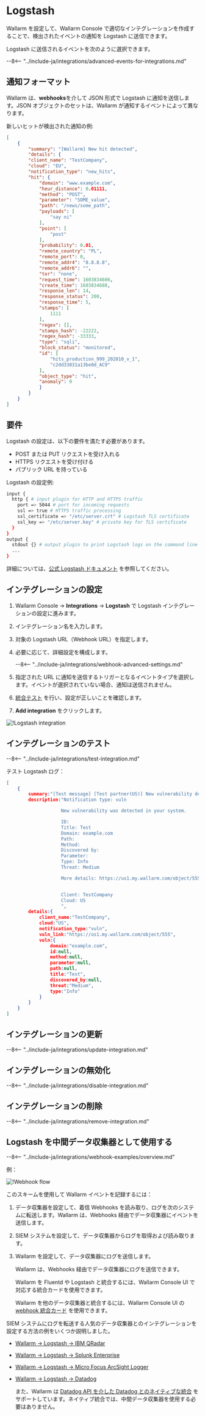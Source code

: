 # Logstash

Wallarm を設定して、Wallarm Console で適切なインテグレーションを作成することで、検出されたイベントの通知を Logstash に送信できます。

Logstash に送信されるイベントを次のように選択できます。

--8<-- "../include-ja/integrations/advanced-events-for-integrations.md"

## 通知フォーマット

Wallarm は、**webhooks**を介して JSON 形式で Logstash に通知を送信します。JSON オブジェクトのセットは、Wallarm が通知するイベントによって異なります。

新しいヒットが検出された通知の例:

```json
[
    {
        "summary": "[Wallarm] New hit detected",
        "details": {
        "client_name": "TestCompany",
        "cloud": "EU",
        "notification_type": "new_hits",
        "hit": {
            "domain": "www.example.com",
            "heur_distance": 0.01111,
            "method": "POST",
            "parameter": "SOME_value",
            "path": "/news/some_path",
            "payloads": [
                "say ni"
            ],
            "point": [
                "post"
            ],
            "probability": 0.01,
            "remote_country": "PL",
            "remote_port": 0,
            "remote_addr4": "8.8.8.8",
            "remote_addr6": "",
            "tor": "none",
            "request_time": 1603834606,
            "create_time": 1603834608,
            "response_len": 14,
            "response_status": 200,
            "response_time": 5,
            "stamps": [
                1111
            ],
            "regex": [],
            "stamps_hash": -22222,
            "regex_hash": -33333,
            "type": "sqli",
            "block_status": "monitored",
            "id": [
                "hits_production_999_202010_v_1",
                "c2dd33831a13be0d_AC9"
            ],
            "object_type": "hit",
            "anomaly": 0
            }
        }
    }
]
```

## 要件

Logstash の設定は、以下の要件を満たす必要があります。

* POST または PUT リクエストを受け入れる
* HTTPS リクエストを受け付ける
* パブリック URL を持っている

Logstash の設定例:

```bash linenums="1"
input {
  http { # input plugin for HTTP and HTTPS traffic
    port => 5044 # port for incoming requests
    ssl => true # HTTPS traffic processing
    ssl_certificate => "/etc/server.crt" # Logstash TLS certificate
    ssl_key => "/etc/server.key" # private key for TLS certificate
  }
}
output {
  stdout {} # output plugin to print Logstash logs on the command line
  ...
}
```

詳細については、[公式 Logstash ドキュメント](https://www.elastic.co/guide/en/logstash/current/configuration-file-structure.html) を参照してください。

## インテグレーションの設定

1. Wallarm Console → **Integrations** → **Logstash** で Logstash インテグレーションの設定に進みます。
1. インテグレーション名を入力します。
1. 対象の Logstash URL（Webhook URL）を指定します。
1. 必要に応じて、詳細設定を構成します。

    --8<-- "../include-ja/integrations/webhook-advanced-settings.md"
1. 指定された URL に通知を送信するトリガーとなるイベントタイプを選択します。イベントが選択されていない場合、通知は送信されません。
1. [統合テスト](#testing-integration) を行い、設定が正しいことを確認します。
1. **Add integration** をクリックします。

![!Logstash integration](../../../images/user-guides/settings/integrations/add-logstash-integration.png)

## インテグレーションのテスト

--8<-- "../include-ja/integrations/test-integration.md"

テスト Logstash ログ：

```json
[
    {
        summary:"[Test message] [Test partner(US)] New vulnerability detected",
        description:"Notification type: vuln

                    New vulnerability was detected in your system.

                    ID: 
                    Title: Test
                    Domain: example.com
                    Path: 
                    Method: 
                    Discovered by: 
                    Parameter: 
                    Type: Info
                    Threat: Medium

                    More details: https://us1.my.wallarm.com/object/555


                    Client: TestCompany
                    Cloud: US
                    ",
        details:{
            client_name:"TestCompany",
            cloud:"US",
            notification_type:"vuln",
            vuln_link:"https://us1.my.wallarm.com/object/555",
            vuln:{
                domain:"example.com",
                id:null,
                method:null,
                parameter:null,
                path:null,
                title:"Test",
                discovered_by:null,
                threat:"Medium",
                type:"Info"
            }
        }
    }
]
```

## インテグレーションの更新

--8<-- "../include-ja/integrations/update-integration.md"

## インテグレーションの無効化

--8<-- "../include-ja/integrations/disable-integration.md"

## インテグレーションの削除

--8<-- "../include-ja/integrations/remove-integration.md"

## Logstash を中間データ収集器として使用する

--8<-- "../include-ja/integrations/webhook-examples/overview.md"

例：

![!Webhook flow](../../../images/user-guides/settings/integrations/webhook-examples/logstash/qradar-scheme.png)

このスキームを使用して Wallarm イベントを記録するには：

1. データ収集器を設定して、着信 Webhooks を読み取り、ログを次のシステムに転送します。Wallarm は、Webhooks 経由でデータ収集器にイベントを送信します。
1. SIEM システムを設定して、データ収集器からログを取得および読み取ります。
1. Wallarm を設定して、データ収集器にログを送信します。

    Wallarm は、Webhooks 経由でデータ収集器にログを送信できます。

    Wallarm を Fluentd や Logstash と統合するには、Wallarm Console UI で対応する統合カードを使用できます。

    Wallarm を他のデータ収集器と統合するには、Wallarm Console UI の [webhook 統合カード](webhook.md) を使用できます。

SIEM システムにログを転送する人気のデータ収集器とのインテグレーションを設定する方法の例をいくつか説明しました。

* [Wallarm → Logstash → IBM QRadar](webhook-examples/logstash-qradar.md)
* [Wallarm → Logstash → Splunk Enterprise](webhook-examples/logstash-splunk.md)
* [Wallarm → Logstash → Micro Focus ArcSight Logger](webhook-examples/logstash-arcsight-logger.md)
* [Wallarm → Logstash → Datadog](webhook-examples/fluentd-logstash-datadog.md)

    また、Wallarm は [Datadog API を介した Datadog とのネイティブな統合](datadog.md) をサポートしています。ネイティブ統合では、中間データ収集器を使用する必要はありません。